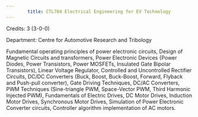 ```yaml
---
        title: CTL704 Electrical Engineering for EV Technology
---
```

Credits: 3 (3-0-0)

Department: Centre for Automotive Research and Tribology

Fundamental operating principles of power electronic circuits, Design of Magnetic Circuits and transformers, Power Electronic Devices {Power Diodes, Power Transistors, Power MOSFETs, Insulated Gate Bipolar Transistors), Linear Voltage Regulator, Controlled and Uncontrolled Rectifier Circuits, DC/DC Converters (Buck, Boost, Buck-Boost, Forward, Flyback and Push-pull converter), Gate Driving Techniques, DC/AC Converters, PWM Techniques (Sine-triangle PWM, Space-Vector PWM, Third Harmonic Injected PWM), Fundamentals of Electric Drives, DC Motor Drives, Induction Motor Drives, Synchronous Motor Drives, Simulation of Power Electronic Converter circuits, Controller algorithm implementation of AC motors.